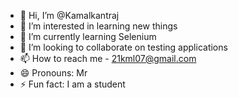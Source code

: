 - 👋 Hi, I’m @Kamalkantraj
- 👀 I’m interested in learning new things 
- 🌱 I’m currently learning Selenium 
- 💞️ I’m looking to collaborate on testing applications
- 📫 How to reach me - 21kml07@gmail.com
- 😄 Pronouns: Mr
- ⚡ Fun fact: I am a student 

<!---
Kamalkantraj/Kamalkantraj is a ✨ special ✨ repository because its `README.md` (this file) appears on your GitHub profile.
You can click the Preview link to take a look at your changes.
--->
